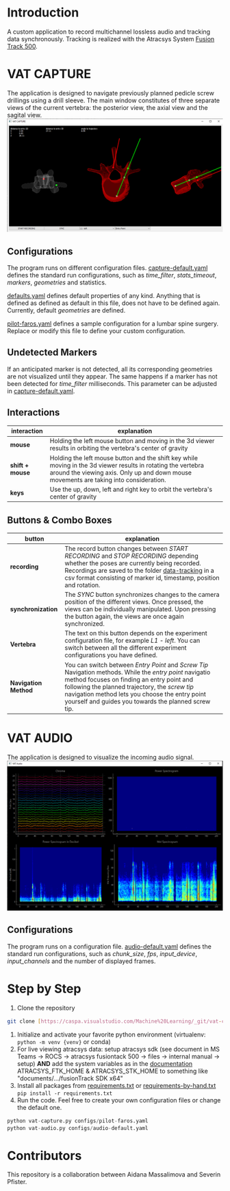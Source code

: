 # Introduction 
A custom application to record multichannel lossless audio and tracking data synchronously. Tracking is realized with the Atracsys System [Fusion Track 500](https://www.atracsys-measurement.com/products/fusiontrack-500/). 

# VAT CAPTURE
The application is designed to navigate previously planned pedicle screw drillings using a drill sleeve. The main window constitutes of three separate views of the current vertebra: the posterior view, the axial view and the sagital view.
![VAT Capture](assets\vat-capture.PNG)

## Configurations
The program runs on different configuration files. [capture-default.yaml](configs\capture-default.yaml) defines the standard run configurations, such as *time_filter*, *stats_timeout*, *markers*, *geometries* and statistics.

[defaults.yaml](configs\defaults.yaml) defines default properties of any kind. Anything that is defined as defined as default in this file, does not have to be defined again. Currently, default *geometries* are defined.

[pilot-faros.yaml](configs\pilot-faros.yaml) defines a sample configuration for a lumbar spine surgery. Replace or modify this file to define your custom configuration.

## Undetected Markers
If an anticipated marker is not detected, all its corresponding geometries are not visualized until they appear. The same happens if a marker has not been detected for *time_filter* milliseconds. This parameter can be adjusted in [capture-default.yaml](configs\capture-default.yaml).

## Interactions

| **interaction** | **explanation** |
| --- | --- |
| **mouse** | Holding the left mouse button and moving in the 3d viewer results in orbiting the vertebra's center of gravity |
| **shift + mouse** | Holding the left mouse button and the shift key while moving in the 3d viewer results in rotating the vertebra around the viewing axis. Only up and down mouse movements are taking into consideration. |
| **keys** | Use the up, down, left and right key to orbit the vertebra's center of gravity |


## Buttons & Combo Boxes

| **button** | **explanation** |
| - | - |
| **recording** | The record button changes between *START RECORDING* and *STOP RECORDING* depending whether the poses are currently being recorded. Recordings are saved to the folder [data-tracking](/data-tracking) in a csv format consisting of marker id, timestamp, position and rotation. |
| **synchronization** | The *SYNC* button synchronizes changes to the camera position of the different views. Once pressed, the views can be individually manipulated. Upon pressing the button again, the views are once again synchronized. |
| **Vertebra** | The text on this button depends on the experiment configuration file, for example *L1 - left*. You can switch between all the different experiment configurations you have defined. |
| **Navigation Method** | You can switch between *Entry Point* and *Screw Tip* Navigation methods. While the *entry point* navigatio method focuses on finding an entry point and following the planned trajectory, the *screw tip* navigation method lets you choose the entry point yourself and guides you towards the planned screw tip.


# VAT AUDIO
The application is designed to visualize the incoming audio signal.
![VAT Capture](assets\vat-audio.PNG)

## Configurations
The program runs on a configuration file. [audio-default.yaml](configs\audio-default.yaml) defines the standard run configurations, such as *chunk_size*, *fps*, *input_device*, *input_channels* and the number of displayed frames.


# Step by Step
1. Clone the repository
```bash
git clone [https://caspa.visualstudio.com/Machine%20Learning/_git/vat-capture](https://github.com/aidanamv/audio-navigation.git)
```
1. Initialize and activate your favorite python environment (virtualenv: `python -m venv {venv}` or conda)
2. For live viewing atracsys data: setup atracsys sdk (see document in MS Teams -> ROCS -> atracsys fusiontack 500 -> files -> internal manual -> setup) **AND** add the system variables as in the [documentation](https://pypi.org/project/atracsys/) ATRACSYS_FTK_HOME & ATRACSYS_STK_HOME to something like "documents/.../fusionTrack SDK x64"
3. Install all packages from [requirements.txt](requirements.txt) or [requirements-by-hand.txt](requirements-by-hand.txt) `pip install -r requirements.txt`
4. Run the code. Feel free to create your own configuration files or change the default one.
```Python
python vat-capture.py configs/pilot-faros.yaml
python vat-audio.py configs/audio-default.yaml
```

# Contributors
This repository is a collaboration between Aidana Massalimova and Severin Pfister.
